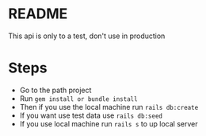 # README

This api is only to a test, don't use in production

# Steps
- Go to the path project
- Run ```gem install or bundle install```
- Then if you use the local machine run ```rails db:create```
- If you want use test data use ```rails db:seed```
- If you use local machine run ```rails s``` to up local server
